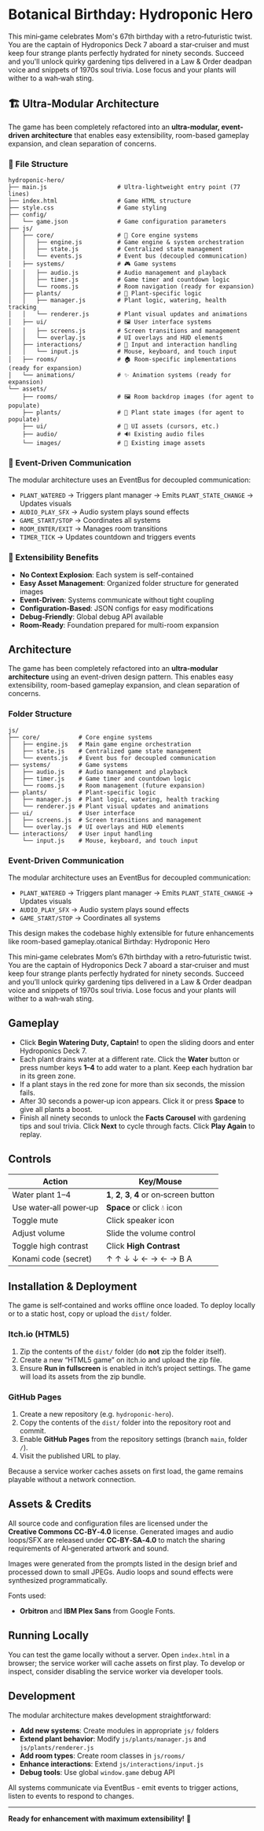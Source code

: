 # Botanical Birthday: Hydroponic Hero

This mini‑game celebrates Mom's 67th birthday with a retro‑futuristic twist.  You are the captain of Hydroponics Deck 7 aboard a star‑cruiser and must keep four strange plants perfectly hydrated for ninety seconds.  Succeed and you'll unlock quirky gardening tips delivered in a Law & Order deadpan voice and snippets of 1970s soul trivia.  Lose focus and your plants will wither to a wah‑wah sting.

## 🏗️ Ultra-Modular Architecture

The game has been completely refactored into an **ultra-modular, event-driven architecture** that enables easy extensibility, room-based gameplay expansion, and clean separation of concerns.

### 📂 File Structure
```
hydroponic-hero/
├── main.js                    # Ultra-lightweight entry point (77 lines)
├── index.html                 # Game HTML structure
├── style.css                  # Game styling
├── config/
│   └── game.json              # Game configuration parameters
├── js/
│   ├── core/                  # 🔧 Core engine systems
│   │   ├── engine.js          # Game engine & system orchestration
│   │   ├── state.js           # Centralized state management
│   │   └── events.js          # Event bus (decoupled communication)
│   ├── systems/               # 🎮 Game systems
│   │   ├── audio.js           # Audio management and playback
│   │   ├── timer.js           # Game timer and countdown logic
│   │   └── rooms.js           # Room navigation (ready for expansion)
│   ├── plants/                # 🌱 Plant-specific logic
│   │   ├── manager.js         # Plant logic, watering, health tracking
│   │   └── renderer.js        # Plant visual updates and animations
│   ├── ui/                    # 🖼️ User interface systems
│   │   ├── screens.js         # Screen transitions and management
│   │   └── overlay.js         # UI overlays and HUD elements
│   ├── interactions/          # 🎯 Input and interaction handling
│   │   └── input.js           # Mouse, keyboard, and touch input
│   ├── rooms/                 # 🏠 Room-specific implementations (ready for expansion)
│   └── animations/            # ✨ Animation systems (ready for expansion)
└── assets/
    ├── rooms/                 # 🖼️ Room backdrop images (for agent to populate)
    ├── plants/                # 🌿 Plant state images (for agent to populate)
    ├── ui/                    # 🎨 UI assets (cursors, etc.)
    ├── audio/                 # 🔊 Existing audio files
    └── images/                # 📸 Existing image assets
```

### 🔄 Event-Driven Communication
The modular architecture uses an EventBus for decoupled communication:
- `PLANT_WATERED` → Triggers plant manager → Emits `PLANT_STATE_CHANGE` → Updates visuals
- `AUDIO_PLAY_SFX` → Audio system plays sound effects  
- `GAME_START/STOP` → Coordinates all systems
- `ROOM_ENTER/EXIT` → Manages room transitions
- `TIMER_TICK` → Updates countdown and triggers events

### 🎯 Extensibility Benefits
- **No Context Explosion**: Each system is self-contained
- **Easy Asset Management**: Organized folder structure for generated images
- **Event-Driven**: Systems communicate without tight coupling
- **Configuration-Based**: JSON configs for easy modifications
- **Debug-Friendly**: Global debug API available
- **Room-Ready**: Foundation prepared for multi-room expansion

## Architecture

The game has been completely refactored into an **ultra-modular architecture** using an event-driven design pattern. This enables easy extensibility, room-based gameplay expansion, and clean separation of concerns.

### Folder Structure
```
js/
├── core/           # Core engine systems
│   ├── engine.js   # Main game engine orchestration
│   ├── state.js    # Centralized game state management
│   └── events.js   # Event bus for decoupled communication
├── systems/        # Game systems
│   ├── audio.js    # Audio management and playback
│   ├── timer.js    # Game timer and countdown logic
│   └── rooms.js    # Room management (future expansion)
├── plants/         # Plant-specific logic
│   ├── manager.js  # Plant logic, watering, health tracking
│   └── renderer.js # Plant visual updates and animations
├── ui/             # User interface
│   ├── screens.js  # Screen transitions and management
│   └── overlay.js  # UI overlays and HUD elements
└── interactions/   # User input handling
    └── input.js    # Mouse, keyboard, and touch input
```

### Event-Driven Communication
The modular architecture uses an EventBus for decoupled communication:
- `PLANT_WATERED` → Triggers plant manager → Emits `PLANT_STATE_CHANGE` → Updates visuals
- `AUDIO_PLAY_SFX` → Audio system plays sound effects
- `GAME_START/STOP` → Coordinates all systems

This design makes the codebase highly extensible for future enhancements like room-based gameplay.otanical Birthday: Hydroponic Hero

This mini‑game celebrates Mom’s 67th birthday with a retro‑futuristic twist.  You are the captain of Hydroponics Deck 7 aboard a star‑cruiser and must keep four strange plants perfectly hydrated for ninety seconds.  Succeed and you’ll unlock quirky gardening tips delivered in a Law & Order deadpan voice and snippets of 1970s soul trivia.  Lose focus and your plants will wither to a wah‑wah sting.

## Gameplay

* Click **Begin Watering Duty, Captain!** to open the sliding doors and enter Hydroponics Deck 7.
* Each plant drains water at a different rate.  Click the **Water** button or press number keys **1–4** to add water to a plant.  Keep each hydration bar in its green zone.
* If a plant stays in the red zone for more than six seconds, the mission fails.
* After 30 seconds a power‑up icon appears.  Click it or press **Space** to give all plants a boost.
* Finish all ninety seconds to unlock the **Facts Carousel** with gardening tips and soul trivia.  Click **Next** to cycle through facts.  Click **Play Again** to replay.

## Controls

| Action                | Key/Mouse          |
|----------------------|--------------------|
| Water plant 1–4      | **1**, **2**, **3**, **4** or on‑screen button |
| Use water‑all power‑up| **Space** or click 💧 icon |
| Toggle mute          | Click speaker icon |
| Adjust volume        | Slide the volume control |
| Toggle high contrast | Click **High Contrast** |
| Konami code (secret) | ↑ ↑ ↓ ↓ ← → ← → B A |

## Installation & Deployment

The game is self‑contained and works offline once loaded.  To deploy locally or to a static host, copy or upload the `dist/` folder.

### Itch.io (HTML5)

1. Zip the contents of the `dist/` folder (do **not** zip the folder itself).
2. Create a new “HTML5 game” on itch.io and upload the zip file.
3. Ensure **Run in fullscreen** is enabled in itch’s project settings.  The game will load its assets from the zip bundle.

### GitHub Pages

1. Create a new repository (e.g. `hydroponic‑hero`).
2. Copy the contents of the `dist/` folder into the repository root and commit.
3. Enable **GitHub Pages** from the repository settings (branch `main`, folder `/`).
4. Visit the published URL to play.

Because a service worker caches assets on first load, the game remains playable without a network connection.

## Assets & Credits

All source code and configuration files are licensed under the **Creative Commons CC‑BY‑4.0** license.  Generated images and audio loops/SFX are released under **CC‑BY‑SA‑4.0** to match the sharing requirements of AI‑generated artwork and sound.

Images were generated from the prompts listed in the design brief and processed down to small JPEGs.  Audio loops and sound effects were synthesized programmatically.

Fonts used:

* **Orbitron** and **IBM Plex Sans** from Google Fonts.

## Running Locally

You can test the game locally without a server.  Open `index.html` in a browser; the service worker will cache assets on first play.  To develop or inspect, consider disabling the service worker via developer tools.

## Development

The modular architecture makes development straightforward:

- **Add new systems**: Create modules in appropriate `js/` folders
- **Extend plant behavior**: Modify `js/plants/manager.js` and `js/plants/renderer.js`
- **Add room types**: Create room classes in `js/rooms/`
- **Enhance interactions**: Extend `js/interactions/input.js`
- **Debug tools**: Use global `window.game` debug API

All systems communicate via EventBus - emit events to trigger actions, listen to events to respond to changes.

---

**Ready for enhancement with maximum extensibility!** 🚀
